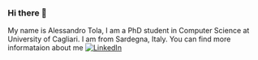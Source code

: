 ### Hi there 👋

My name is Alessandro Tola, I am a PhD student in Computer Science at University of Cagliari. I am from Sardegna, Italy.
You can find more informataion about me [![LinkedIn][1.1]][2]


<!-- links to social media icons -->

<!-- icons with padding -->

[1.1]: https://cdn.exclaimer.com/Handbook%20Images/linkedin-icon_square_24x24.png?_ga=2.49149538.553856945.1626767468-1701043966.1626767468
[2.1]: http://i.imgur.com/0o48UoR.png (github icon with padding)

<!-- links to your social media accounts -->

[1]: https://github.com/AlessandroTola
[2]: https://www.linkedin.com/in/alessandro-tola-54048238/
<!--
- 🔭 I’m currently working on ...
- 🌱 I’m currently learning ...
- 👯 I’m looking to collaborate on ...
- 🤔 I’m looking for help with ...
- 💬 Ask me about ...
- 📫 How to reach me: ...
- 😄 Pronouns: ...
- ⚡ Fun fact: ...
-->
